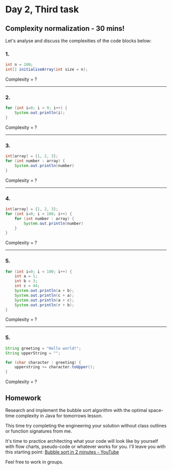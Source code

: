 # Day 2, Third task

## Complexity normalization - 30 mins!

Let's analyse and discuss the complexities of the code blocks below:

### 1. 
``` java
int n = 100;
int[] initialiseArray(int size = n);
```
Complexity = ?

---

### 2. 
``` java
for (int i=0; i < 9; i++) {
	System.out.println(i);
}
```
Complexity = ?

---
### 3. 
``` java
int[array] = {1, 2, 3};
for (int number : array) {
	System.out.println(number)
}
```
Complexity = ?

---
### 4. 
``` java
int[array] = {1, 2, 3};
for (int i=0; i < 100; i++) {
	for (int number : array) {
		System.out.println(number)
	}
}
```
Complexity = ?

---

### 5. 
``` java
for (int i=0; i < 100; i++) {
	int a = 1;
	int b = 3;
	int c = 44;
	System.out.println(a + b);
	System.out.println(c + a);
	System.out.println(a + c);
	System.out.println(r + b);
}
```
Complexity = ?

---

### 5. 
``` java
String greeting = "Hello world!";
String upperString = "";

for (char character : greeting) {
    upperstring += character.toUpper();
}
```
Complexity = ?

## Homework
Research and implement the bubble sort algorithm with the optimal space-time complexity in Java for tomorrows lesson.

This time try completing the engineering your solution without class outlines or function signatures from me. 

It's time to practice architecting what your code will look like by yourself with flow charts, pseudo-code or whatever works for you. I'll leave you with this starting point:
[Bubble sort in 2 minutes - YouTube](https://www.youtube.com/watch?v=xli_FI7CuzA)

Feel free to work in groups.


